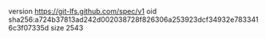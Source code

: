version https://git-lfs.github.com/spec/v1
oid sha256:a724b37813ad242d002038728f826306a253923dcf34932e7833416c3f07335d
size 2543

